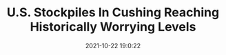 ---
"title": "U.S. Stockpiles In Cushing Reaching Historically Worrying Levels"
"date": "2021-10-22 19:0:22"
"feed_name": "RIGZONE"
"feed_website": "http://www.rigzone.com/"
"feed_rss": "http://www.rigzone.com/news/rss/rigzone_latest.aspx"
"link": "https://www.rigzone.com/news/wire/us_stockpiles_in_cushing_reaching_historically_worrying_levels-22-oct-2021-166795-article/?rss=true"
"source": "None"
"file": "_posts/2021-1-1-54129057c8134bb179491ea84e3f2c2267e03fec.md"
"accident": "0"
"drilling": "0"
"represented_by": "0"
"dead": "0"
"injured": "0"
"arrested": "0"
"place": "unknown place"
"where": "unknown site"
"causes": "unknown"
"place_uri": "unknown place"
---